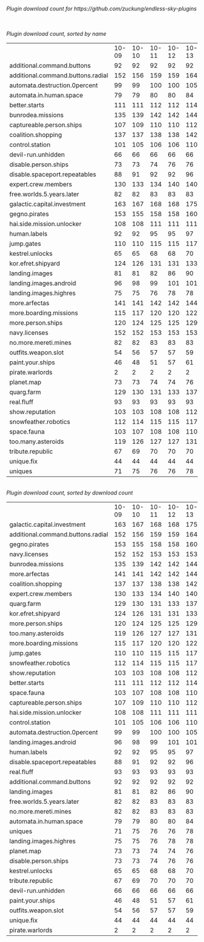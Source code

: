 <h6>Plugin download count for https://github.com/zuckung/endless-sky-plugins<br>
<br>
<h6>Plugin download count, sorted by name<br>
<table>
	<tr>
		<td></td>
		<td>10-09</td>
		<td>10-10</td>
		<td>10-11</td>
		<td>10-12</td>
		<td>10-13</td>
		<td>10-14</td>
		<td>10-15</td>
		<td>today +</td>
	</tr>
	<tr>
		<td>additional.command.buttons</td>
		<td>92</td>
		<td>92</td>
		<td>92</td>
		<td>92</td>
		<td>92</td>
		<td>92</td>
		<td>92</td>
		<td></td>
	</tr>
	<tr>
		<td>additional.command.buttons.radial</td>
		<td>152</td>
		<td>156</td>
		<td>159</td>
		<td>159</td>
		<td>164</td>
		<td>164</td>
		<td>164</td>
		<td></td>
	</tr>
	<tr>
		<td>automata.destruction.0percent</td>
		<td>99</td>
		<td>99</td>
		<td>100</td>
		<td>100</td>
		<td>105</td>
		<td>105</td>
		<td>105</td>
		<td></td>
	</tr>
	<tr>
		<td>automata.in.human.space</td>
		<td>79</td>
		<td>79</td>
		<td>80</td>
		<td>80</td>
		<td>84</td>
		<td>84</td>
		<td>84</td>
		<td></td>
	</tr>
	<tr>
		<td>better.starts</td>
		<td>111</td>
		<td>111</td>
		<td>112</td>
		<td>112</td>
		<td>114</td>
		<td>116</td>
		<td>116</td>
		<td></td>
	</tr>
	<tr>
		<td>bunrodea.missions</td>
		<td>135</td>
		<td>139</td>
		<td>142</td>
		<td>142</td>
		<td>144</td>
		<td>144</td>
		<td>146</td>
		<td>+ 2</td>
	</tr>
	<tr>
		<td>captureable.person.ships</td>
		<td>107</td>
		<td>109</td>
		<td>110</td>
		<td>110</td>
		<td>112</td>
		<td>112</td>
		<td>112</td>
		<td></td>
	</tr>
	<tr>
		<td>coalition.shopping</td>
		<td>137</td>
		<td>137</td>
		<td>138</td>
		<td>138</td>
		<td>142</td>
		<td>143</td>
		<td>143</td>
		<td></td>
	</tr>
	<tr>
		<td>control.station</td>
		<td>101</td>
		<td>105</td>
		<td>106</td>
		<td>106</td>
		<td>110</td>
		<td>110</td>
		<td>110</td>
		<td></td>
	</tr>
	<tr>
		<td>devil-run.unhidden</td>
		<td>66</td>
		<td>66</td>
		<td>66</td>
		<td>66</td>
		<td>66</td>
		<td>66</td>
		<td>66</td>
		<td></td>
	</tr>
	<tr>
		<td>disable.person.ships</td>
		<td>73</td>
		<td>73</td>
		<td>74</td>
		<td>76</td>
		<td>76</td>
		<td>76</td>
		<td>76</td>
		<td></td>
	</tr>
	<tr>
		<td>disable.spaceport.repeatables</td>
		<td>88</td>
		<td>91</td>
		<td>92</td>
		<td>92</td>
		<td>96</td>
		<td>96</td>
		<td>96</td>
		<td></td>
	</tr>
	<tr>
		<td>expert.crew.members</td>
		<td>130</td>
		<td>133</td>
		<td>134</td>
		<td>140</td>
		<td>140</td>
		<td>141</td>
		<td>142</td>
		<td>+ 1</td>
	</tr>
	<tr>
		<td>free.worlds.5.years.later</td>
		<td>82</td>
		<td>82</td>
		<td>83</td>
		<td>83</td>
		<td>83</td>
		<td>84</td>
		<td>86</td>
		<td>+ 2</td>
	</tr>
	<tr>
		<td>galactic.capital.investment</td>
		<td>163</td>
		<td>167</td>
		<td>168</td>
		<td>168</td>
		<td>175</td>
		<td>176</td>
		<td>178</td>
		<td>+ 2</td>
	</tr>
	<tr>
		<td>gegno.pirates</td>
		<td>153</td>
		<td>155</td>
		<td>158</td>
		<td>158</td>
		<td>160</td>
		<td>161</td>
		<td>163</td>
		<td>+ 2</td>
	</tr>
	<tr>
		<td>hai.side.mission.unlocker</td>
		<td>108</td>
		<td>108</td>
		<td>111</td>
		<td>111</td>
		<td>111</td>
		<td>111</td>
		<td>111</td>
		<td></td>
	</tr>
	<tr>
		<td>human.labels</td>
		<td>92</td>
		<td>92</td>
		<td>95</td>
		<td>95</td>
		<td>97</td>
		<td>97</td>
		<td>97</td>
		<td></td>
	</tr>
	<tr>
		<td>jump.gates</td>
		<td>110</td>
		<td>110</td>
		<td>115</td>
		<td>115</td>
		<td>117</td>
		<td>119</td>
		<td>119</td>
		<td></td>
	</tr>
	<tr>
		<td>kestrel.unlocks</td>
		<td>65</td>
		<td>65</td>
		<td>68</td>
		<td>68</td>
		<td>70</td>
		<td>75</td>
		<td>75</td>
		<td></td>
	</tr>
	<tr>
		<td>kor.efret.shipyard</td>
		<td>124</td>
		<td>126</td>
		<td>131</td>
		<td>131</td>
		<td>133</td>
		<td>137</td>
		<td>139</td>
		<td>+ 2</td>
	</tr>
	<tr>
		<td>landing.images</td>
		<td>81</td>
		<td>81</td>
		<td>82</td>
		<td>86</td>
		<td>90</td>
		<td>90</td>
		<td>90</td>
		<td></td>
	</tr>
	<tr>
		<td>landing.images.android</td>
		<td>96</td>
		<td>98</td>
		<td>99</td>
		<td>101</td>
		<td>101</td>
		<td>103</td>
		<td>103</td>
		<td></td>
	</tr>
	<tr>
		<td>landing.images.highres</td>
		<td>75</td>
		<td>75</td>
		<td>76</td>
		<td>78</td>
		<td>78</td>
		<td>80</td>
		<td>80</td>
		<td></td>
	</tr>
	<tr>
		<td>more.arfectas</td>
		<td>141</td>
		<td>141</td>
		<td>142</td>
		<td>142</td>
		<td>144</td>
		<td>144</td>
		<td>144</td>
		<td></td>
	</tr>
	<tr>
		<td>more.boarding.missions</td>
		<td>115</td>
		<td>117</td>
		<td>120</td>
		<td>120</td>
		<td>122</td>
		<td>126</td>
		<td>126</td>
		<td></td>
	</tr>
	<tr>
		<td>more.person.ships</td>
		<td>120</td>
		<td>124</td>
		<td>125</td>
		<td>125</td>
		<td>129</td>
		<td>131</td>
		<td>135</td>
		<td>+ 4</td>
	</tr>
	<tr>
		<td>navy.licenses</td>
		<td>152</td>
		<td>152</td>
		<td>153</td>
		<td>153</td>
		<td>153</td>
		<td>156</td>
		<td>158</td>
		<td>+ 2</td>
	</tr>
	<tr>
		<td>no.more.mereti.mines</td>
		<td>82</td>
		<td>82</td>
		<td>83</td>
		<td>83</td>
		<td>83</td>
		<td>83</td>
		<td>85</td>
		<td>+ 2</td>
	</tr>
	<tr>
		<td>outfits.weapon.slot</td>
		<td>54</td>
		<td>56</td>
		<td>57</td>
		<td>57</td>
		<td>59</td>
		<td>61</td>
		<td>61</td>
		<td></td>
	</tr>
	<tr>
		<td>paint.your.ships</td>
		<td>46</td>
		<td>48</td>
		<td>51</td>
		<td>57</td>
		<td>61</td>
		<td>62</td>
		<td>62</td>
		<td></td>
	</tr>
	<tr>
		<td>pirate.warlords</td>
		<td>2</td>
		<td>2</td>
		<td>2</td>
		<td>2</td>
		<td>2</td>
		<td>3</td>
		<td>3</td>
		<td></td>
	</tr>
	<tr>
		<td>planet.map</td>
		<td>73</td>
		<td>73</td>
		<td>74</td>
		<td>74</td>
		<td>76</td>
		<td>76</td>
		<td>76</td>
		<td></td>
	</tr>
	<tr>
		<td>quarg.farm</td>
		<td>129</td>
		<td>130</td>
		<td>131</td>
		<td>133</td>
		<td>137</td>
		<td>141</td>
		<td>141</td>
		<td></td>
	</tr>
	<tr>
		<td>real.fluff</td>
		<td>93</td>
		<td>93</td>
		<td>93</td>
		<td>93</td>
		<td>93</td>
		<td>93</td>
		<td>93</td>
		<td></td>
	</tr>
	<tr>
		<td>show.reputation</td>
		<td>103</td>
		<td>103</td>
		<td>108</td>
		<td>108</td>
		<td>112</td>
		<td>114</td>
		<td>116</td>
		<td>+ 2</td>
	</tr>
	<tr>
		<td>snowfeather.robotics</td>
		<td>112</td>
		<td>114</td>
		<td>115</td>
		<td>115</td>
		<td>117</td>
		<td>118</td>
		<td>118</td>
		<td></td>
	</tr>
	<tr>
		<td>space.fauna</td>
		<td>103</td>
		<td>107</td>
		<td>108</td>
		<td>108</td>
		<td>110</td>
		<td>112</td>
		<td>112</td>
		<td></td>
	</tr>
	<tr>
		<td>too.many.asteroids</td>
		<td>119</td>
		<td>126</td>
		<td>127</td>
		<td>127</td>
		<td>131</td>
		<td>131</td>
		<td>133</td>
		<td>+ 2</td>
	</tr>
	<tr>
		<td>tribute.republic</td>
		<td>67</td>
		<td>69</td>
		<td>70</td>
		<td>70</td>
		<td>70</td>
		<td>70</td>
		<td>71</td>
		<td>+ 1</td>
	</tr>
	<tr>
		<td>unique.fix</td>
		<td>44</td>
		<td>44</td>
		<td>44</td>
		<td>44</td>
		<td>44</td>
		<td>44</td>
		<td>44</td>
		<td></td>
	</tr>
	<tr>
		<td>uniques</td>
		<td>71</td>
		<td>75</td>
		<td>76</td>
		<td>76</td>
		<td>78</td>
		<td>83</td>
		<td>83</td>
		<td></td>
	</tr>
</table>
</h6>
<h6>Plugin download count, sorted by download count<br>
<table>
	<tr>
		<td></td>
		<td>10-09</td>
		<td>10-10</td>
		<td>10-11</td>
		<td>10-12</td>
		<td>10-13</td>
		<td>10-14</td>
		<td>10-15</td>
		<td>today +</td>
	</tr>
	<tr>
		<td>galactic.capital.investment</td>
		<td>163</td>
		<td>167</td>
		<td>168</td>
		<td>168</td>
		<td>175</td>
		<td>176</td>
		<td>178</td>
		<td>+ 2</td>
	</tr>
	<tr>
		<td>additional.command.buttons.radial</td>
		<td>152</td>
		<td>156</td>
		<td>159</td>
		<td>159</td>
		<td>164</td>
		<td>164</td>
		<td>164</td>
		<td></td>
	</tr>
	<tr>
		<td>gegno.pirates</td>
		<td>153</td>
		<td>155</td>
		<td>158</td>
		<td>158</td>
		<td>160</td>
		<td>161</td>
		<td>163</td>
		<td>+ 2</td>
	</tr>
	<tr>
		<td>navy.licenses</td>
		<td>152</td>
		<td>152</td>
		<td>153</td>
		<td>153</td>
		<td>153</td>
		<td>156</td>
		<td>158</td>
		<td>+ 2</td>
	</tr>
	<tr>
		<td>bunrodea.missions</td>
		<td>135</td>
		<td>139</td>
		<td>142</td>
		<td>142</td>
		<td>144</td>
		<td>144</td>
		<td>146</td>
		<td>+ 2</td>
	</tr>
	<tr>
		<td>more.arfectas</td>
		<td>141</td>
		<td>141</td>
		<td>142</td>
		<td>142</td>
		<td>144</td>
		<td>144</td>
		<td>144</td>
		<td></td>
	</tr>
	<tr>
		<td>coalition.shopping</td>
		<td>137</td>
		<td>137</td>
		<td>138</td>
		<td>138</td>
		<td>142</td>
		<td>143</td>
		<td>143</td>
		<td></td>
	</tr>
	<tr>
		<td>expert.crew.members</td>
		<td>130</td>
		<td>133</td>
		<td>134</td>
		<td>140</td>
		<td>140</td>
		<td>141</td>
		<td>142</td>
		<td>+ 1</td>
	</tr>
	<tr>
		<td>quarg.farm</td>
		<td>129</td>
		<td>130</td>
		<td>131</td>
		<td>133</td>
		<td>137</td>
		<td>141</td>
		<td>141</td>
		<td></td>
	</tr>
	<tr>
		<td>kor.efret.shipyard</td>
		<td>124</td>
		<td>126</td>
		<td>131</td>
		<td>131</td>
		<td>133</td>
		<td>137</td>
		<td>139</td>
		<td>+ 2</td>
	</tr>
	<tr>
		<td>more.person.ships</td>
		<td>120</td>
		<td>124</td>
		<td>125</td>
		<td>125</td>
		<td>129</td>
		<td>131</td>
		<td>135</td>
		<td>+ 4</td>
	</tr>
	<tr>
		<td>too.many.asteroids</td>
		<td>119</td>
		<td>126</td>
		<td>127</td>
		<td>127</td>
		<td>131</td>
		<td>131</td>
		<td>133</td>
		<td>+ 2</td>
	</tr>
	<tr>
		<td>more.boarding.missions</td>
		<td>115</td>
		<td>117</td>
		<td>120</td>
		<td>120</td>
		<td>122</td>
		<td>126</td>
		<td>126</td>
		<td></td>
	</tr>
	<tr>
		<td>jump.gates</td>
		<td>110</td>
		<td>110</td>
		<td>115</td>
		<td>115</td>
		<td>117</td>
		<td>119</td>
		<td>119</td>
		<td></td>
	</tr>
	<tr>
		<td>snowfeather.robotics</td>
		<td>112</td>
		<td>114</td>
		<td>115</td>
		<td>115</td>
		<td>117</td>
		<td>118</td>
		<td>118</td>
		<td></td>
	</tr>
	<tr>
		<td>show.reputation</td>
		<td>103</td>
		<td>103</td>
		<td>108</td>
		<td>108</td>
		<td>112</td>
		<td>114</td>
		<td>116</td>
		<td>+ 2</td>
	</tr>
	<tr>
		<td>better.starts</td>
		<td>111</td>
		<td>111</td>
		<td>112</td>
		<td>112</td>
		<td>114</td>
		<td>116</td>
		<td>116</td>
		<td></td>
	</tr>
	<tr>
		<td>space.fauna</td>
		<td>103</td>
		<td>107</td>
		<td>108</td>
		<td>108</td>
		<td>110</td>
		<td>112</td>
		<td>112</td>
		<td></td>
	</tr>
	<tr>
		<td>captureable.person.ships</td>
		<td>107</td>
		<td>109</td>
		<td>110</td>
		<td>110</td>
		<td>112</td>
		<td>112</td>
		<td>112</td>
		<td></td>
	</tr>
	<tr>
		<td>hai.side.mission.unlocker</td>
		<td>108</td>
		<td>108</td>
		<td>111</td>
		<td>111</td>
		<td>111</td>
		<td>111</td>
		<td>111</td>
		<td></td>
	</tr>
	<tr>
		<td>control.station</td>
		<td>101</td>
		<td>105</td>
		<td>106</td>
		<td>106</td>
		<td>110</td>
		<td>110</td>
		<td>110</td>
		<td></td>
	</tr>
	<tr>
		<td>automata.destruction.0percent</td>
		<td>99</td>
		<td>99</td>
		<td>100</td>
		<td>100</td>
		<td>105</td>
		<td>105</td>
		<td>105</td>
		<td></td>
	</tr>
	<tr>
		<td>landing.images.android</td>
		<td>96</td>
		<td>98</td>
		<td>99</td>
		<td>101</td>
		<td>101</td>
		<td>103</td>
		<td>103</td>
		<td></td>
	</tr>
	<tr>
		<td>human.labels</td>
		<td>92</td>
		<td>92</td>
		<td>95</td>
		<td>95</td>
		<td>97</td>
		<td>97</td>
		<td>97</td>
		<td></td>
	</tr>
	<tr>
		<td>disable.spaceport.repeatables</td>
		<td>88</td>
		<td>91</td>
		<td>92</td>
		<td>92</td>
		<td>96</td>
		<td>96</td>
		<td>96</td>
		<td></td>
	</tr>
	<tr>
		<td>real.fluff</td>
		<td>93</td>
		<td>93</td>
		<td>93</td>
		<td>93</td>
		<td>93</td>
		<td>93</td>
		<td>93</td>
		<td></td>
	</tr>
	<tr>
		<td>additional.command.buttons</td>
		<td>92</td>
		<td>92</td>
		<td>92</td>
		<td>92</td>
		<td>92</td>
		<td>92</td>
		<td>92</td>
		<td></td>
	</tr>
	<tr>
		<td>landing.images</td>
		<td>81</td>
		<td>81</td>
		<td>82</td>
		<td>86</td>
		<td>90</td>
		<td>90</td>
		<td>90</td>
		<td></td>
	</tr>
	<tr>
		<td>free.worlds.5.years.later</td>
		<td>82</td>
		<td>82</td>
		<td>83</td>
		<td>83</td>
		<td>83</td>
		<td>84</td>
		<td>86</td>
		<td>+ 2</td>
	</tr>
	<tr>
		<td>no.more.mereti.mines</td>
		<td>82</td>
		<td>82</td>
		<td>83</td>
		<td>83</td>
		<td>83</td>
		<td>83</td>
		<td>85</td>
		<td>+ 2</td>
	</tr>
	<tr>
		<td>automata.in.human.space</td>
		<td>79</td>
		<td>79</td>
		<td>80</td>
		<td>80</td>
		<td>84</td>
		<td>84</td>
		<td>84</td>
		<td></td>
	</tr>
	<tr>
		<td>uniques</td>
		<td>71</td>
		<td>75</td>
		<td>76</td>
		<td>76</td>
		<td>78</td>
		<td>83</td>
		<td>83</td>
		<td></td>
	</tr>
	<tr>
		<td>landing.images.highres</td>
		<td>75</td>
		<td>75</td>
		<td>76</td>
		<td>78</td>
		<td>78</td>
		<td>80</td>
		<td>80</td>
		<td></td>
	</tr>
	<tr>
		<td>planet.map</td>
		<td>73</td>
		<td>73</td>
		<td>74</td>
		<td>74</td>
		<td>76</td>
		<td>76</td>
		<td>76</td>
		<td></td>
	</tr>
	<tr>
		<td>disable.person.ships</td>
		<td>73</td>
		<td>73</td>
		<td>74</td>
		<td>76</td>
		<td>76</td>
		<td>76</td>
		<td>76</td>
		<td></td>
	</tr>
	<tr>
		<td>kestrel.unlocks</td>
		<td>65</td>
		<td>65</td>
		<td>68</td>
		<td>68</td>
		<td>70</td>
		<td>75</td>
		<td>75</td>
		<td></td>
	</tr>
	<tr>
		<td>tribute.republic</td>
		<td>67</td>
		<td>69</td>
		<td>70</td>
		<td>70</td>
		<td>70</td>
		<td>70</td>
		<td>71</td>
		<td>+ 1</td>
	</tr>
	<tr>
		<td>devil-run.unhidden</td>
		<td>66</td>
		<td>66</td>
		<td>66</td>
		<td>66</td>
		<td>66</td>
		<td>66</td>
		<td>66</td>
		<td></td>
	</tr>
	<tr>
		<td>paint.your.ships</td>
		<td>46</td>
		<td>48</td>
		<td>51</td>
		<td>57</td>
		<td>61</td>
		<td>62</td>
		<td>62</td>
		<td></td>
	</tr>
	<tr>
		<td>outfits.weapon.slot</td>
		<td>54</td>
		<td>56</td>
		<td>57</td>
		<td>57</td>
		<td>59</td>
		<td>61</td>
		<td>61</td>
		<td></td>
	</tr>
	<tr>
		<td>unique.fix</td>
		<td>44</td>
		<td>44</td>
		<td>44</td>
		<td>44</td>
		<td>44</td>
		<td>44</td>
		<td>44</td>
		<td></td>
	</tr>
	<tr>
		<td>pirate.warlords</td>
		<td>2</td>
		<td>2</td>
		<td>2</td>
		<td>2</td>
		<td>2</td>
		<td>3</td>
		<td>3</td>
		<td></td>
	</tr>
</table>
</h6>
